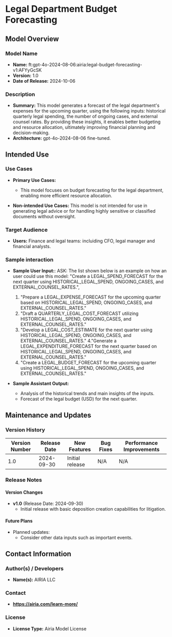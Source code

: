 # Legal Department Budget Forecasting

## Model Overview

### Model Name
- **Name:** ft:gpt-4o-2024-08-06:airia:legal-budget-forecasting-v1:AFYyGcSK
- **Version:** 1.0
- **Date of Release:** 2024-10-06

### Description
- **Summary:** This model generates a forecast of the legal department's expenses for the upcoming quarter, using the following inputs: historical quarterly legal spending, the number of ongoing cases, and external counsel rates. By providing these insights, it enables better budgeting and resource allocation, ultimately improving financial planning and decision-making.
- **Architecture:**  gpt-4o-2024-08-06 fine-tuned.

## Intended Use

### Use Cases
- **Primary Use Cases:**
  - This model focuses on budget forecasting for the legal department, enabling more efficient resource allocation.
  
- **Non-intended Use Cases:** This model is not intended for use in generating legal advice or for handling highly sensitive or classified documents without oversight.

### Target Audience
- **Users:** Finance and legal teams: incluiding CFO, legal manager and financial analysts. 
  
### Sample interaction
- **Sample User Input:**: ASK: The list shown below is an example on how an user could use this model:
"Create a LEGAL_SPEND_FORECAST for the next quarter using HISTORICAL_LEGAL_SPEND, ONGOING_CASES, and EXTERNAL_COUNSEL_RATES.",
  1. "Prepare a LEGAL_EXPENSE_FORECAST for the upcoming quarter based on HISTORICAL_LEGAL_SPEND, ONGOING_CASES, and EXTERNAL_COUNSEL_RATES."
  2. "Draft a QUARTERLY_LEGAL_COST_FORECAST utilizing HISTORICAL_LEGAL_SPEND, ONGOING_CASES, and EXTERNAL_COUNSEL_RATES."
  3. "Develop a LEGAL_COST_ESTIMATE for the next quarter using HISTORICAL_LEGAL_SPEND, ONGOING_CASES, and EXTERNAL_COUNSEL_RATES."
  4."Generate a LEGAL_EXPENDITURE_FORECAST for the next quarter based on HISTORICAL_LEGAL_SPEND, ONGOING_CASES, and EXTERNAL_COUNSEL_RATES."
  5. "Create a LEGAL_BUDGET_FORECAST for the upcoming quarter using HISTORICAL_LEGAL_SPEND, ONGOING_CASES, and EXTERNAL_COUNSEL_RATES."

- **Sample Assistant Output:**
  - Analysis of the historical trends and main insights of the inputs.
  - Forecast of the legal budget (USD) for the next quarter.




## Maintenance and Updates

### Version History
| Version Number | Release Date | New Features                  | Bug Fixes                   | Performance Improvements     |
|----------------|--------------|-------------------------------|-----------------------------|------------------------------|
| 1.0            | 2024-09-30  | Initial release               | N/A | N/A |



### Release Notes
#### Version Changes
- **v1.0** (Release Date: 2024-09-30)
  - Initial release with basic deposition creation capabilities for litigation. 


#### Future Plans
- Planned updates: 
  - Consider other data inputs such as important events.

## Contact Information

### Author(s) / Developers
- **Name(s):** AIRIA LLC

### Contact
- **https://airia.com/learn-more/** 

### License
- **License Type:** Airia Model License

